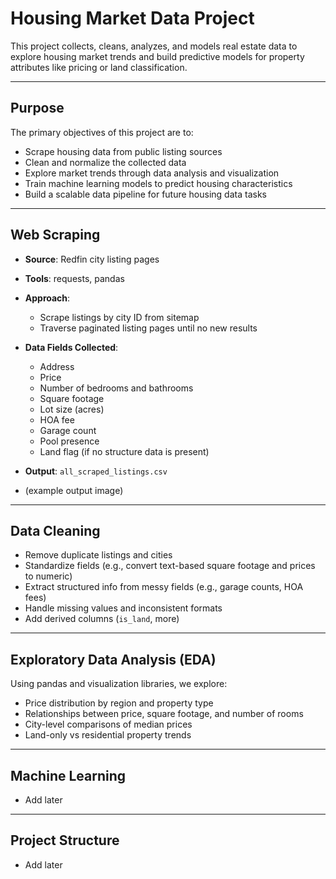 # Housing Market Data Project

This project collects, cleans, analyzes, and models real estate data to explore housing market trends and build predictive models for property attributes like pricing or land classification.

---

## Purpose

The primary objectives of this project are to:

- Scrape housing data from public listing sources
- Clean and normalize the collected data
- Explore market trends through data analysis and visualization
- Train machine learning models to predict housing characteristics
- Build a scalable data pipeline for future housing data tasks

---

## Web Scraping

- **Source**: Redfin city listing pages
- **Tools**: requests, pandas 
- **Approach**:
  - Scrape listings by city ID from sitemap
  - Traverse paginated listing pages until no new results
- **Data Fields Collected**:
  - Address
  - Price
  - Number of bedrooms and bathrooms
  - Square footage
  - Lot size (acres)
  - HOA fee
  - Garage count
  - Pool presence
  - Land flag (if no structure data is present)

- **Output**: `all_scraped_listings.csv`
  
- (example output image)
  
--- 

## Data Cleaning

- Remove duplicate listings and cities
- Standardize fields (e.g., convert text-based square footage and prices to numeric)
- Extract structured info from messy fields (e.g., garage counts, HOA fees)
- Handle missing values and inconsistent formats
- Add derived columns (`is_land`, more)

---

## Exploratory Data Analysis (EDA)

Using pandas and visualization libraries, we explore:

- Price distribution by region and property type
- Relationships between price, square footage, and number of rooms
- City-level comparisons of median prices
- Land-only vs residential property trends

---

## Machine Learning

- Add later

---

## Project Structure

- Add later
